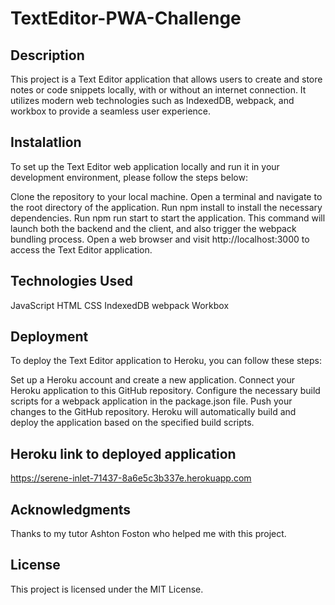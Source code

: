 # TextEditor-PWA-Challenge


## Description

 This project is a  Text Editor application that allows users to create and store notes or code snippets locally, with or without an internet connection. It utilizes modern web technologies such as IndexedDB, webpack, and workbox to provide a seamless user experience.


## Instalatlion

To set up the Text Editor web application locally and run it in your development environment, please follow the steps below:

Clone the repository to your local machine.
Open a terminal and navigate to the root directory of the application.
Run npm install to install the necessary dependencies.
Run npm run start to start the application. This command will launch both the backend and the client, and also trigger the webpack bundling process.
Open a web browser and visit http://localhost:3000 to access the Text Editor application.



## Technologies Used

JavaScript
HTML
CSS
IndexedDB
webpack
Workbox


## Deployment

To deploy the Text Editor application to Heroku, you can follow these steps:

Set up a Heroku account and create a new application.
Connect your Heroku application to this GitHub repository.
Configure the necessary build scripts for a webpack application in the package.json file.
Push your changes to the GitHub repository.
Heroku will automatically build and deploy the application based on the specified build scripts.


## Heroku link to deployed application

https://serene-inlet-71437-8a6e5c3b337e.herokuapp.com

## Acknowledgments

Thanks to my tutor Ashton Foston who helped me with this project.


## License
This project is licensed under the MIT License.
